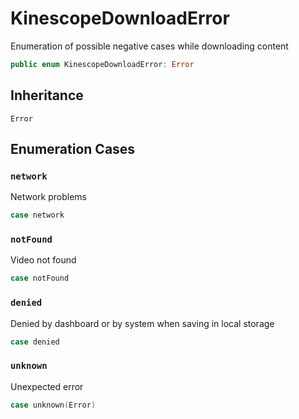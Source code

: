 # KinescopeDownloadError

Enumeration of possible negative cases while downloading content

``` swift
public enum KinescopeDownloadError: Error 
```

## Inheritance

`Error`

## Enumeration Cases

### `network`

Network problems

``` swift
case network
```

### `notFound`

Video not found

``` swift
case notFound
```

### `denied`

Denied by dashboard or by system when saving in local storage

``` swift
case denied
```

### `unknown`

Unexpected error

``` swift
case unknown(Error)
```
